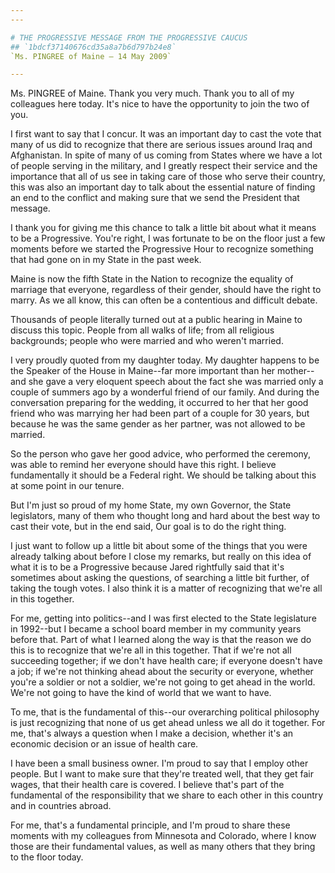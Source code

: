 ```yaml
---
---

# THE PROGRESSIVE MESSAGE FROM THE PROGRESSIVE CAUCUS
## `1bdcf37140676cd35a8a7b6d797b24e8`
`Ms. PINGREE of Maine — 14 May 2009`

---
```



Ms. PINGREE of Maine. Thank you very much. Thank you to all of my 
colleagues here today. It's nice to have the opportunity to join the 
two of you.

I first want to say that I concur. It was an important day to cast 
the vote that many of us did to recognize that there are serious issues 
around Iraq and Afghanistan. In spite of many of us coming from States 
where we have a lot of people serving in the military, and I greatly 
respect their service and the importance that all of us see in taking 
care of those who serve their country, this was also an important day 
to talk about the essential nature of finding an end to the conflict 
and making sure that we send the President that message.


I thank you for giving me this chance to talk a little bit about what 
it means to be a Progressive. You're right, I was fortunate to be on 
the floor just a few moments before we started the Progressive Hour to 
recognize something that had gone on in my State in the past week.

Maine is now the fifth State in the Nation to recognize the equality 
of marriage that everyone, regardless of their gender, should have the 
right to marry. As we all know, this can often be a contentious and 
difficult debate.

Thousands of people literally turned out at a public hearing in Maine 
to discuss this topic. People from all walks of life; from all 
religious backgrounds; people who were married and who weren't married.

I very proudly quoted from my daughter today. My daughter happens to 
be the Speaker of the House in Maine--far more important than her 
mother--and she gave a very eloquent speech about the fact she was 
married only a couple of summers ago by a wonderful friend of our 
family. And during the conversation preparing for the wedding, it 
occurred to her that her good friend who was marrying her had been part 
of a couple for 30 years, but because he was the same gender as her 
partner, was not allowed to be married.



So the person who gave her good advice, who performed the ceremony, 
was able to remind her everyone should have this right. I believe 
fundamentally it should be a Federal right. We should be talking about 
this at some point in our tenure.

But I'm just so proud of my home State, my own Governor, the State 
legislators, many of them who thought long and hard about the best way 
to cast their vote, but in the end said, Our goal is to do the right 
thing.

I just want to follow up a little bit about some of the things that 
you were already talking about before I close my remarks, but really on 
this idea of what it is to be a Progressive because Jared rightfully 
said that it's sometimes about asking the questions, of searching a 
little bit further, of taking the tough votes. I also think it is a 
matter of recognizing that we're all in this together.

For me, getting into politics--and I was first elected to the State 
legislature in 1992--but I became a school board member in my community 
years before that. Part of what I learned along the way is that the 
reason we do this is to recognize that we're all in this together. That 
if we're not all succeeding together; if we don't have health care; if 
everyone doesn't have a job; if we're not thinking ahead about the 
security or everyone, whether you're a soldier or not a soldier, we're 
not going to get ahead in the world. We're not going to have the kind 
of world that we want to have.

To me, that is the fundamental of this--our overarching political 
philosophy is just recognizing that none of us get ahead unless we all 
do it together. For me, that's always a question when I make a 
decision, whether it's an economic decision or an issue of health care.

I have been a small business owner. I'm proud to say that I employ 
other people. But I want to make sure that they're treated well, that 
they get fair wages, that their health care is covered. I believe 
that's part of the fundamental of the responsibility that we share to 
each other in this country and in countries abroad.

For me, that's a fundamental principle, and I'm proud to share these 
moments with my colleagues from Minnesota and Colorado, where I know 
those are their fundamental values, as well as many others that they 
bring to the floor today.